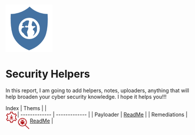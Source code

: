 ![Alt text](Earth-Shield.png?raw=true "Logo")
# Security Helpers

In this report, I am going to add helpers, notes, uploaders, anything that will help broaden your cyber security knowledge. I hope it helps you!!!

Index
| Thems |  |  
| ------------- | ------------- | 
| Payloader  | [ReadMe](PayLoaders/README.md)    <a href="url"><img src="https://github.com/jeffrycascate/Security-Helpers/blob/main/PayLoaders/PayLoader.png" align="left" height="32" idth="34" ></a> |
| Remediations  | [ReadMe](Remediations/README.md) <a href="url"><img src="https://github.com/jeffrycascate/Security-Helpers/blob/main/Remediations/Remediation.png" align="left" height="32" width="34" ></a> |
